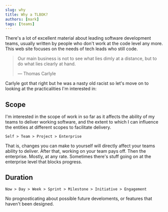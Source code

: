 ```yaml
---
slug: why
title: Why a TLBOK?
authors: [mark]
tags: [teams]
---
```


There's a lot of excellent material about leading software development teams, usually written by
people who don't work at the code level any more. This web site focuses on the needs of tech
leads who still code.

<!-- truncate -->

>Our main business is not to see what lies dimly at a distance, but to do what lies clearly at hand.
>
>   — Thomas Carlyle

Carlyle got that right but he was a nasty old racist so let's move on to looking at the practicalities I'm interested in:

## Scope

I'm interested in the scope of work in so far as it affects the ability of my teams to deliver working software, and the extent to which I can influence the entities at different scopes to facilitate delivery.

```pre
Self > Team > Project > Enterprise
```

That is, changes you can make to yourself will directly affect your teams ability to deliver. After that, working on your team pays off. Then the enterprise. Mostly, at any rate. Sometimes there's stuff going on at the enterprise level that blocks progress.

## Duration

```pre
Now > Day > Week > Sprint > Milestone > Initiative > Engagement
```

No prognosticating about possible future develoments, or features that haven't been designed.